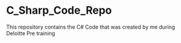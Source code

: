 # C_Sharp_Code_Repo
This repository contains the C# Code that was created by me during Deloitte Pre training
